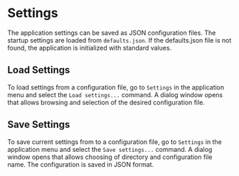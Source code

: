 # Settings

The application settings can be saved as JSON configuration files.  The startup settings are loaded from `defaults.json`.  If the defaults.json file is not found, the application is initialized with standard values.

## Load Settings

To load settings from a configuration file, go to `Settings` in the application menu and select the `Load settings...` command.  A dialog window opens that allows browsing and selection of the desired configuration file.

## Save Settings

To save current settings from to a configuration file, go to `Settings` in the application menu and select the `Save settings...` command.  A dialog window opens that allows choosing of directory and configuration file name.  The configuration is saved in JSON format.
